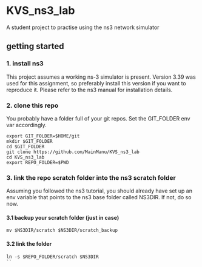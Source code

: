 # KVS_ns3_lab
A student project to practise using the ns3 network simulator

## getting started

### 1. install ns3
This project assumes a working ns-3 simulator is present. Version 3.39 was used for this assignment,
so preferably install this version if you want to reproduce it. Please refer to the ns3 manual for 
installation details.

### 2. clone this repo
You probably have a folder full of your git repos. Set the GIT_FOLDER env var accordingly.

```
export GIT_FOLDER=$HOME/git
mkdir $GIT_FOLDER
cd $GIT_FOLDER
git clone https://github.com/MainManu/KVS_ns3_lab
cd KVS_ns3_lab
export REPO_FOLDER=$PWD
```

### 3. link the repo scratch folder into the ns3 scratch folder

Assuming you followed the ns3 tutorial, you should already have set up an env variable that points to 
the ns3 base folder called NS3DIR. If not, do so now.

#### 3.1 backup your scratch folder (just in case)

```
mv $NS3DIR/scratch $NS3DIR/scratch_backup
```

#### 3.2 link the folder

```
ln -s $REPO_FOLDER/scratch $NS3DIR
``
